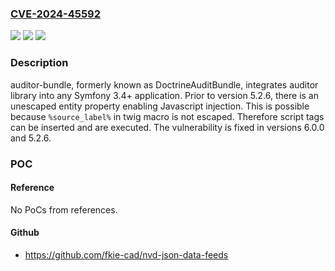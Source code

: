 ### [CVE-2024-45592](https://cve.mitre.org/cgi-bin/cvename.cgi?name=CVE-2024-45592)
![](https://img.shields.io/static/v1?label=Product&message=auditor-bundle&color=blue)
![](https://img.shields.io/static/v1?label=Version&message=%3D%20%3C%205.2.6%20&color=brighgreen)
![](https://img.shields.io/static/v1?label=Vulnerability&message=CWE-79%3A%20Improper%20Neutralization%20of%20Input%20During%20Web%20Page%20Generation%20('Cross-site%20Scripting')&color=brighgreen)

### Description

auditor-bundle, formerly known as DoctrineAuditBundle, integrates auditor library into any Symfony 3.4+ application. Prior to version 5.2.6, there is an unescaped entity property enabling Javascript injection. This is possible because `%source_label%` in twig macro is not escaped. Therefore script tags can be inserted and are executed. The vulnerability is fixed in versions 6.0.0 and 5.2.6.

### POC

#### Reference
No PoCs from references.

#### Github
- https://github.com/fkie-cad/nvd-json-data-feeds

